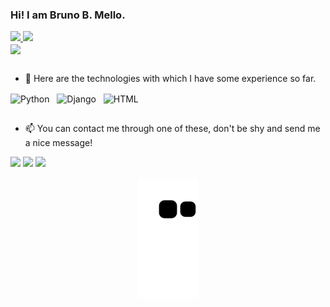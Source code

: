 ### Hi! I am Bruno B. Mello.

<div aling="center">
  <a href="https://github.com/harigot">
  <img width="49%" src="https://github-readme-stats.vercel.app/api?username=harigot&show_icons=true&theme=monokai&include_all_commits=true&count_private=true"/>
  <img width="49%" src="https://github-readme-stats.vercel.app/api/top-langs/?username=harigot&layout=compact&langs_count=6&theme=monokai"/>
</div>

<div aling="left">
  <a href="https://github.com/harigot/welcome-to-the-django">
  <img align="center" src="https://github-readme-stats.vercel.app/api/pin/?username=harigot&repo=welcome-to-the-django&title_color=f40060&text_color=edf0e8&icon_color=de8f01&bg_color=262922" />
  </a>   
</div>

##
- 🔭 Here are the technologies with which I have some experience so far.
</div>
<div style="display: inline_block">
  <img align="center" alt="Python" height="50" width="50" src="https://cdn.jsdelivr.net/gh/devicons/devicon/icons/python/python-original.svg">
  &#160
  <img align="center" alt="Django" height="50" width="50" src="https://cdn.jsdelivr.net/gh/devicons/devicon/icons/django/django-plain.svg">
  &#160
  <img align="center" alt="HTML" height="50" width="50" src="https://cdn.jsdelivr.net/gh/devicons/devicon/icons/html5/html5-original.svg">
</div>

##
- 📫 You can contact me through one of these, don't be shy and send me a nice message!
<div>
  <a href="https://www.linkedin.com/in/bruno-bastos-mello/" target="_blank"><img src="https://img.shields.io/badge/-LinkedIn-%230077B5?style=for-the-badge&logo=linkedin&logoColor=white" target="_blank"></a>
  <a href = "mailto:ofbrunobm@gmail.com"><img src="https://img.shields.io/badge/-Gmail-%23333?style=for-the-badge&logo=gmail&logoColor=white" target="_blank"></a>
  <a href="https://www.instagram.com/brunob.mello/" target="_blank"><img src="https://img.shields.io/badge/-Instagram-%23E4405F?style=for-the-badge&logo=instagram&logoColor=white" target="_blank"></a>
</div>

<br>

<div align="center">
  <img src="https://github.com/harigot/harigot/blob/output/github-contribution-grid-snake.svg" />
</div>
